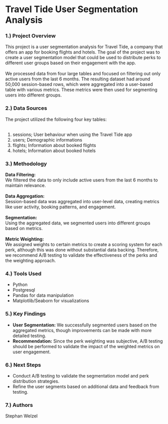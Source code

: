 <h1>Travel Tide User Segmentation Analysis</h1>
<h3>1.) Project Overview</h3>
This project is a user segmentation analysis for Travel Tide, a company that offers an app for booking flights and hotels. The goal of the project was to create a user segmentation model that could be used to distribute perks to different user groups based on their engagement with the app.
<br><br>
We processed data from four large tables and focused on filtering out only active users from the last 6 months. The resulting dataset had around 50,000 session-based rows, which were aggregated into a user-based table with various metrics. These metrics were then used for segmenting users into different groups.
<h3>2.) Data Sources</h3>
The project utilized the following four key tables:<br><br>

1. sessions; User behaviour when using the Travel Tide app
2. users; Demographic informations
3. flights; Information about booked flights
4. hotels; Information about booked hotels

<h3>3.) Methodology</h3>
<b>Data Filtering:</b><br> We filtered the data to only include active users from the last 6 months to maintain relevance.<br><br>
<b>Data Aggregation:</b><br> Session-based data was aggregated into user-level data, creating metrics like user activity, booking patterns, and engagement.<br><br>
<b>Segmentation:</b><br> Using the aggregated data, we segmented users into different groups based on metrics.<br><br>
<b>Metric Weighting:</b><br> We assigned weights to certain metrics to create a scoring system for each perk, although this was done without substantial data backing. Therefore, we recommend A/B testing to validate the effectiveness of the perks and the weighting approach.
<h3>4.) Tools Used</h3>
<ul>
<li>Python</li>
<li>Postgresql</li>
<li>Pandas for data manipulation</li>
<li>Matplotlib/Seaborn for visualizations</li>
</ul>
<h3>5.) Key Findings</h3>
<ul>
<li><b>User Segmentation:</b> We successfully segmented users based on the aggregated metrics, though improvements can be made with more detailed testing.</li>
<li><b>Recommendation:</b> Since the perk weighting was subjective, A/B testing should be performed to validate the impact of the weighted metrics on user engagement.</li>
</ul>
<h3>6.) Next Steps</h3>
<ul>
<li>Conduct A/B testing to validate the segmentation model and perk distribution strategies.</li>
<li>Refine the user segments based on additional data and feedback from testing.</li>
</ul>

<h3>7.) Authors</h3>
Stephan Welzel
